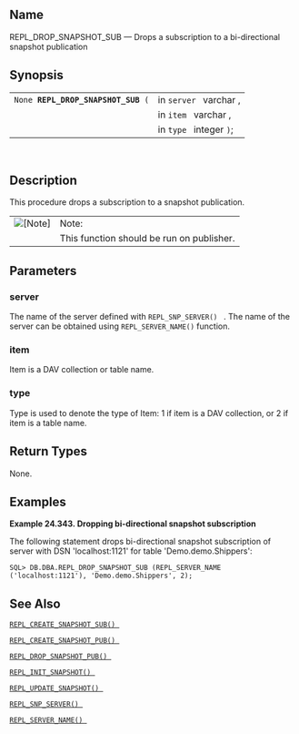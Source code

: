 <div>

<div>

</div>

<div>

## Name

REPL_DROP_SNAPSHOT_SUB — Drops a subscription to a bi-directional
snapshot publication

</div>

<div>

## Synopsis

<div>

|                                         |                         |
|-----------------------------------------|-------------------------|
| `None `**`REPL_DROP_SNAPSHOT_SUB`**` (` | in `server ` varchar ,  |
|                                         | in `item ` varchar ,    |
|                                         | in `type ` integer `)`; |

<div>

 

</div>

</div>

</div>

<div>

## Description

This procedure drops a subscription to a snapshot publication.

<div>

|                              |                                           |
|:----------------------------:|:------------------------------------------|
| ![\[Note\]](images/note.png) | Note:                                     |
|                              | This function should be run on publisher. |

</div>

</div>

<div>

## Parameters

<div>

### server

The name of the server defined with `REPL_SNP_SERVER() ` . The name of
the server can be obtained using `REPL_SERVER_NAME()` function.

</div>

<div>

### item

Item is a DAV collection or table name.

</div>

<div>

### type

Type is used to denote the type of Item: 1 if item is a DAV collection,
or 2 if item is a table name.

</div>

</div>

<div>

## Return Types

None.

</div>

<div>

## Examples

<div>

**Example 24.343. Dropping bi-directional snapshot subscription**

<div>

The following statement drops bi-directional snapshot subscription of
server with DSN 'localhost:1121' for table 'Demo.demo.Shippers':

``` screen
SQL> DB.DBA.REPL_DROP_SNAPSHOT_SUB (REPL_SERVER_NAME ('localhost:1121'), 'Demo.demo.Shippers', 2);
```

</div>

</div>

  

</div>

<div>

## See Also

<a href="fn_repl_create_snapshot_sub.html" class="link"
title="REPL_CREATE_SNAPSHOT_SUB"><code
class="function">REPL_CREATE_SNAPSHOT_SUB() </code></a>

<a href="fn_repl_create_snapshot_pub.html" class="link"
title="REPL_CREATE_SNAPSHOT_PUB"><code
class="function">REPL_CREATE_SNAPSHOT_PUB() </code></a>

<a href="fn_repl_drop_snapshot_pub.html" class="link"
title="REPL_DROP_SNAPSHOT_PUB"><code
class="function">REPL_DROP_SNAPSHOT_PUB() </code></a>

<a href="fn_repl_init_snapshot.html" class="link"
title="REPL_INIT_SNAPSHOT"><code
class="function">REPL_INIT_SNAPSHOT() </code></a>

<a href="fn_repl_update_snapshot.html" class="link"
title="REPL_UPDATE_SNAPSHOT"><code
class="function">REPL_UPDATE_SNAPSHOT() </code></a>

<a href="fn_repl_snp_server.html" class="link"
title="REPL_SNP_SERVER"><code
class="function">REPL_SNP_SERVER() </code></a>

<a href="fn_repl_server_name.html" class="link"
title="REPL_SERVER_NAME"><code
class="function">REPL_SERVER_NAME() </code></a>

</div>

</div>
